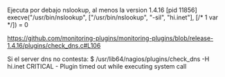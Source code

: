 Ejecuta por debajo nslookup, al menos la version 1.4.16
[pid 11856] execve("/usr/bin/nslookup", ["/usr/bin/nslookup", "-sil", "hi.inet"], [/* 1 var */]) = 0

https://github.com/monitoring-plugins/monitoring-plugins/blob/release-1.4.16/plugins/check_dns.c#L106


Si el server dns no contesta:
$ /usr/lib64/nagios/plugins/check_dns -H hi.inet
CRITICAL - Plugin timed out while executing system call


